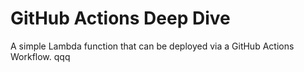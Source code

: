 # GitHub Actions Deep Dive

A simple Lambda function that can be deployed via a GitHub Actions Workflow. qqq
